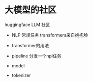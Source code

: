 # 大模型的社区
huggingface LLM 社区
- NLP 常规任务 
    transformers来自抱抱脸

- transformer的用法
 - pipeline
    分发一个npl任务
 - model
 - tokenizer